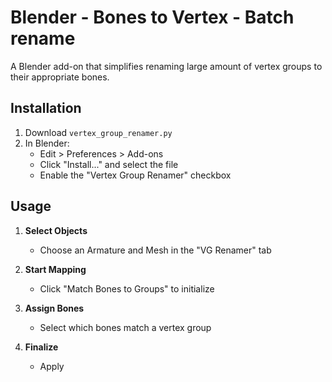 # Blender - Bones to Vertex - Batch rename

A Blender add-on that simplifies renaming large amount of vertex groups to their appropriate bones. 

## Installation

1. Download `vertex_group_renamer.py`
2. In Blender:
   - Edit > Preferences > Add-ons
   - Click "Install..." and select the file
   - Enable the "Vertex Group Renamer" checkbox
## Usage

1. **Select Objects**  
   - Choose an Armature and Mesh in the "VG Renamer" tab

2. **Start Mapping**  
   - Click "Match Bones to Groups" to initialize

3. **Assign Bones**  
   - Select which bones match a vertex group

4. **Finalize**  
   - Apply
